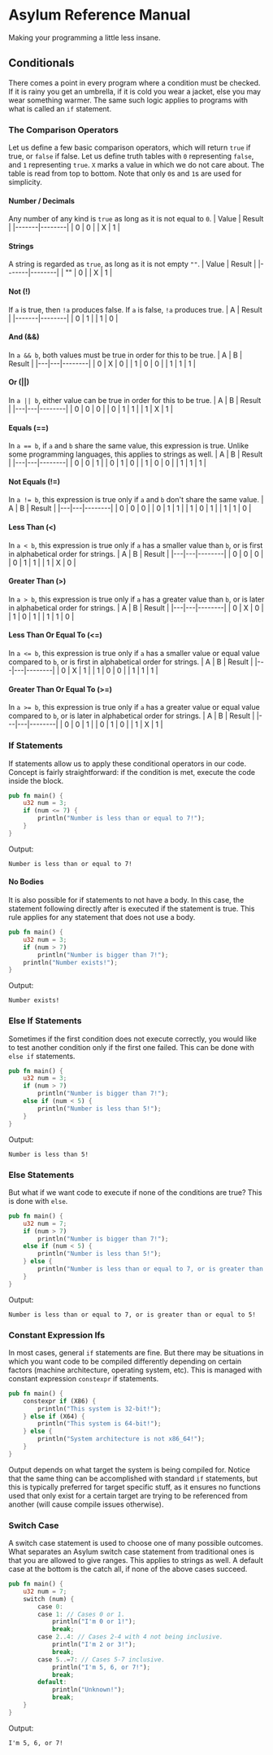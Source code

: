 # Asylum Reference Manual
Making your programming a little less insane.

## Conditionals
There comes a point in every program where a condition must be checked. If it is rainy you get an umbrella, if it is cold you wear a jacket, else you may wear something warmer. The same such logic applies to programs with what is called an `if` statement.

### The Comparison Operators
Let us define a few basic comparison operators, which will return `true` if true, or `false` if false. Let us define truth tables with `0` representing `false`, and `1` representing `true`. `X` marks a value in which we do not care about. The table is read from top to bottom. Note that only `0`s and `1`s are used for simplicity.

#### Number / Decimals
Any number of any kind is `true` as long as it is not equal to `0`.
| Value | Result |
|-------|--------|
| 0 | 0 |
| X | 1 |

#### Strings
A string is regarded as `true`, as long as it is not empty `""`.
| Value | Result |
|-------|--------|
| "" | 0 |
| X | 1 |

#### Not (!)
If `a` is true, then `!a` produces false. If `a` is false, `!a` produces true.
| A | Result |
|-------|--------|
| 0 | 1 |
| 1 | 0 |

#### And (&&)
In `a && b`, both values must be true in order for this to be true.
| A | B | Result |
|---|---|--------|
| 0 | X | 0 |
| 1 | 0 | 0 |
| 1 | 1 | 1 |

#### Or (||)
In `a || b`, either value can be true in order for this to be true.
| A | B | Result |
|---|---|--------|
| 0 | 0 | 0 |
| 0 | 1 | 1 |
| 1 | X | 1 |

#### Equals (==)
In `a == b`, if `a` and `b` share the same value, this expression is true. Unlike some programming languages, this applies to strings as well.
| A | B | Result |
|---|---|--------|
| 0 | 0 | 1 |
| 0 | 1 | 0 |
| 1 | 0 | 0 |
| 1 | 1 | 1 |

#### Not Equals (!=)
In `a != b`, this expression is true only if `a` and `b` don't share the same value.
| A | B | Result |
|---|---|--------|
| 0 | 0 | 0 |
| 0 | 1 | 1 |
| 1 | 0 | 1 |
| 1 | 1 | 0 |

#### Less Than (<)
In `a < b`, this expression is true only if `a` has a smaller value than `b`, or is first in alphabetical order for strings.
| A | B | Result |
|---|---|--------|
| 0 | 0 | 0 |
| 0 | 1 | 1 |
| 1 | X | 0 |

#### Greater Than (>)
In `a > b`, this expression is true only if `a` has a greater value than `b`, or is later in alphabetical order for strings.
| A | B | Result |
|---|---|--------|
| 0 | X | 0 |
| 1 | 0 | 1 |
| 1 | 1 | 0 |

#### Less Than Or Equal To (<=)
In `a <= b`, this expression is true only if `a` has a smaller value or equal value compared to `b`, or is first in alphabetical order for strings.
| A | B | Result |
|---|---|--------|
| 0 | X | 1 |
| 1 | 0 | 0 |
| 1 | 1 | 1 |

#### Greater Than Or Equal To (>=)
In `a >= b`, this expression is true only if `a` has a greater value or equal value compared to `b`, or is later in alphabetical order for strings.
| A | B | Result |
|---|---|--------|
| 0 | 0 | 1 |
| 0 | 1 | 0 |
| 1 | X | 1 |

### If Statements
If statements allow us to apply these conditional operators in our code. Concept is fairly straightforward: if the condition is met, execute the code inside the block.
```rust
pub fn main() {
    u32 num = 3;
    if (num <= 7) {
        println("Number is less than or equal to 7!");
    }
}
```
Output:
```
Number is less than or equal to 7!
```

#### No Bodies
It is also possible for if statements to not have a body. In this case, the statement following directly after is executed if the statement is true. This rule applies for any statement that does not use a body.

```rust
pub fn main() {
    u32 num = 3;
    if (num > 7)
        println("Number is bigger than 7!");
    println("Number exists!");
}
```
Output:
```
Number exists!
```

### Else If Statements
Sometimes if the first condition does not execute correctly, you would like to test another condition only if the first one failed. This can be done with `else if` statements.

```rust
pub fn main() {
    u32 num = 3;
    if (num > 7)
        println("Number is bigger than 7!");
    else if (num < 5) {
        println("Number is less than 5!");
    }
}
```
Output:
```
Number is less than 5!
```

### Else Statements
But what if we want code to execute if none of the conditions are true? This is done with `else`.
```rust
pub fn main() {
    u32 num = 7;
    if (num > 7)
        println("Number is bigger than 7!");
    else if (num < 5) {
        println("Number is less than 5!");
    } else {
        println("Number is less than or equal to 7, or is greater than or equal to 5!");
    }
}
```
Output:
```
Number is less than or equal to 7, or is greater than or equal to 5!
```

### Constant Expression Ifs
In most cases, general `if` statements are fine. But there may be situations in which you want code to be compiled differently depending on certain factors (machine architecture, operating system, etc). This is managed with constant expression `constexpr` if statements.
```rust
pub fn main() {
    constexpr if (X86) {
        println("This system is 32-bit!");
    } else if (X64) {
        println("This system is 64-bit!");
    } else {
        println("System architecture is not x86_64!");
    }
}
```
Output depends on what target the system is being compiled for. Notice that the same thing can be accomplished with standard `if` statements, but this is typically preferred for target specific stuff, as it ensures no functions used that only exist for a certain target are trying to be referenced from another (will cause compile issues otherwise).

### Switch Case
A switch case statement is used to choose one of many possible outcomes. What separates an Asylum switch case statement from traditional ones is that you are allowed to give ranges. This applies to strings as well. A default case at the bottom is the catch all, if none of the above cases succeed.
```rust
pub fn main() {
    u32 num = 7;
    switch (num) {
        case 0:
        case 1: // Cases 0 or 1.
            println("I'm 0 or 1!");
            break;
        case 2..4: // Cases 2-4 with 4 not being inclusive.
            println("I'm 2 or 3!");
            break;
        case 5..=7: // Cases 5-7 inclusive.
            println("I'm 5, 6, or 7!");
            break;
        default:
            println("Unknown!");
            break;
    }
}
```
Output:
```
I'm 5, 6, or 7!
```